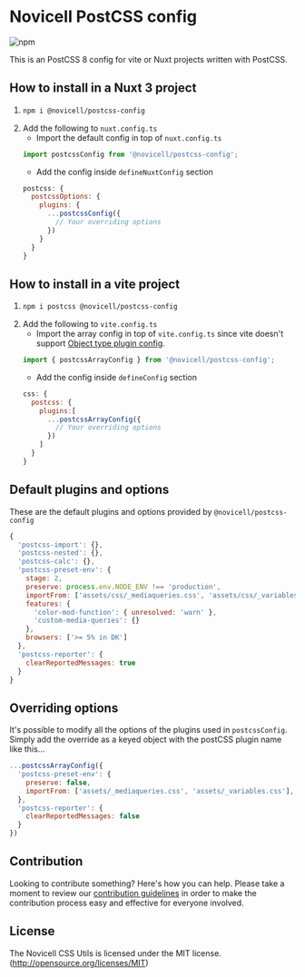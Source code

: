 # Novicell PostCSS config

![npm](https://img.shields.io/npm/v/@novicell/postcss-config)

This is an PostCSS 8 config for vite or Nuxt projects written with PostCSS.

## How to install in a Nuxt 3 project
1.
    ```bash
    npm i @novicell/postcss-config
    ```
2. Add the following to `nuxt.config.ts`
   * Import the default config in top of `nuxt.config.ts`
    ```javascript
    import postcssConfig from '@novicell/postcss-config';
    ```
   * Add the config inside `defineNuxtConfig` section
    ```javascript
    postcss: {
      postcssOptions: {
        plugins: {
          ...postcssConfig({
            // Your overriding options
          })
        }
      }
    }
    ```

## How to install in a vite project
1.
    ```bash
    npm i postcss @novicell/postcss-config
    ```
2. Add the following to `vite.config.ts`
   * Import the array config in top of `vite.config.ts` since vite doesn't support [Object type plugin config]('https://github.com/vitejs/vite/issues/7808#issuecomment-1102713351').
    ```javascript
    import { postcssArrayConfig } from '@novicell/postcss-config';
    ```
   * Add the config inside `defineConfig` section
    ```javascript
    css: {
      postcss: {
        plugins:[
          ...postcssArrayConfig({
            // Your overriding options
          }) 
        ]
      }
    }
    ```
## Default plugins and options

These are the default plugins and options provided by `@novicell/postcss-config`
```javascript
{
  'postcss-import': {},
  'postcss-nested': {},
  'postcss-calc': {},
  'postcss-preset-env': {
    stage: 2,
    preserve: process.env.NODE_ENV !== 'production',
    importFrom: ['assets/css/_mediaqueries.css', 'assets/css/_variables.css'],
    features: {
      'color-mod-function': { unresolved: 'warn' },
      'custom-media-queries': {}
    },
    browsers: ['>= 5% in DK']
  },
  'postcss-reporter': {
    clearReportedMessages: true
  }
}
```

## Overriding options

It's possible to modify all the options of the plugins used in `postcssConfig`. Simply add the override as a keyed object with the postCSS plugin name like this...

```javascript
...postcssArrayConfig({
  'postcss-preset-env': {
    preserve: false,
    importFrom: ['assets/_mediaqueries.css', 'assets/_variables.css'],
  },
  'postcss-reporter': {
    clearReportedMessages: false
  }
}) 
```

## Contribution

Looking to contribute something? Here's how you can help. Please take a moment to review our [contribution guidelines](https://github.com/Novicell/novicell-frontend/wiki/Contribution-guidelines) in order to make the contribution process easy and effective for everyone involved.

## License

The Novicell CSS Utils is licensed under the MIT license. (http://opensource.org/licenses/MIT)
